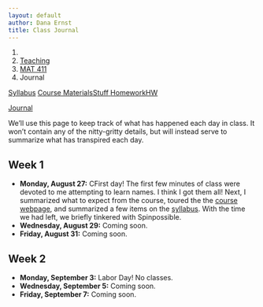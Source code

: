 ```yaml
---
layout: default
author: Dana Ernst
title: Class Journal
---
```


<ol class="breadcrumb">
  <li><a href="/"><i class="fa fa-home"></i></a></li>
  <li><a href="/teaching/">Teaching</a></li>
  <li><a href="/teaching/mat411f18">MAT 411</a></li>
  <li class="active">Journal</li>
</ol>

<div class="row">
<div class="col-xs-12">
<div class="btn-group btn-group-justified">
<a class="btn btn-default btn-success" href="{{site.baseurl}}/teaching/mat411f18/syllabus/">Syllabus</a>

<a class="btn btn-default btn-primary" href="{{site.baseurl}}/teaching/mat411f18/materials/">
<span class="hidden-xs">Course Materials</span><span class="visible-xs">Stuff</span>
</a>

<a class="btn btn-default btn-warning" href="{{site.baseurl}}/teaching/mat411f18/homework/">
<span class="hidden-xs">Homework</span><span class="visible-xs">HW</span>
</a>

<a class="btn btn-default btn-info" href="{{site.baseurl}}/teaching/mat411f18/journal/">Journal</a>
</div>
</div>
</div>

We’ll use this page to keep track of what has happened each day in class. It won’t contain any of the nitty-gritty details, but will instead serve to summarize what has transpired each day.

## Week 1 ##

<ul class="fa-ul">
  <li><i class="fa-li far fa-calendar-check"></i><b>Monday, August 27:</b> CFirst day! The first few minutes of class were devoted to me attempting to learn names. I think I got them all! Next, I summarized what to expect from the course, toured the the <a href="{{site.baseurl}}/teaching/mat411f18/">course webpage</a>, and summarized a few items on the <a href="{{site.baseurl}}/teaching/mat411f18/syllabus/">syllabus</a>. With the time we had left, we briefly tinkered with Spinpossible.</li>
  <li><i class="fa-li far fa-calendar-check"></i><b>Wednesday, August 29:</b> Coming soon.</li>
  <li><i class="fa-li far fa-calendar-check"></i><b>Friday, August 31:</b> Coming soon.</li>
</ul>

## Week 2 ##

<ul class="fa-ul">
  <li><i class="fa-li far fa-calendar-check"></i><b>Monday, September 3:</b> Labor Day! No classes.</li>
  <li><i class="fa-li far fa-calendar-check"></i><b>Wednesday, September 5:</b> Coming soon.</li>
  <li><i class="fa-li far fa-calendar-check"></i><b>Friday, September 7:</b> Coming soon.</li>
</ul>

<!-- ## Week 1 ##

<ul class="fa-ul">
  <li><i class="fa-li far fa-calendar-check"></i><b>Monday, January 15:</b> Martin Luther King Jr. Day, no classes.</li>
  <li><i class="fa-li far fa-calendar-check"></i><b>Wednesday, January 17:</b> First day! The first few minutes of class were devoted to me attempting to learn names. Next, I summarized what to expect from the course, toured the the <a href="{{site.baseurl}}/teaching/mat411f18/">course webpage</a>, and summarized a few items on the <a href="{{site.baseurl}}/teaching/mat411f18/syllabus/">syllabus</a>. With the time we had left, we briefly tinkered with Spinpossible.</li>
  <li><i class="fa-li far fa-calendar-check"></i><b>Friday, January 19:</b> I think we had a great second day! After fielding a few questions about the syllabus and reminding students about the day-to-day structure, we divided the class up into 10 small groups, each tasked with discussing one of the homework problems.  We had RF, RD, SJ, JB, VM, ER, and HH presented their proposed solutions to Problems 2.1, 2.2, 2.3, 2.4, 2.5, 2.7, and 2.8, respectively. Along the way I presented a solution to Problem 2.6.  We will wrap up Problems 2.9, 2.10, and 2.11.</li>
</ul>

## Week 2 ##

<ul class="fa-ul">
  <li><i class="fa-li far fa-calendar-check"></i><b>Monday, January 22:</b> Another great day! We had AS, ML, SJ, JW, QC, LD, and MD present Problems 2.10, 2.11, 2.12/2.14, 2.13(a), 2.13(b), 2.14(c), 2.14, and 2.17, respectively.  Along the way, I presented Problems 2.9, 2.18, and 2.19. We had 2 minutes at the end to discuss Weekly Homework 1 and do a quick introduction to LaTeX.</li>
  <li><i class="fa-li far fa-calendar-check"></i><b>Wednesday, January 24:</b> After a quick summary of what a group is, we jumped into student presentations.  We had TC, ER, JC, AM, JW, FA, and AT present Problems 2.20(a), 2.21(a), 2.22(a), 2.23(a), 2.24, 2.26(a), and 2.26(b), respectively.  Along the way, I discussed part (b) for 2.20-2.23. We discussed LaTeX briefly in the last few minutes of class.</li>
  <li><i class="fa-li far fa-calendar-check"></i><b>Friday, January 26:</b> We accomplished a lot today.  Most presenters were chosen in advance.  We had MM, ML, MS, AS, FZ, BH, and LD present Problem 2.27, Problem 2.28, Theorem 2.29, Problem 2.31, Problem 2.32, Problem 2.34, and Theorem 2.37, respectively.  Along the way, I covered Problems 2.35 and 2.36.</li>
</ul>


## Week 3 ##

<ul class="fa-ul">
  <li><i class="fa-li far fa-calendar-check"></i><b>Monday, January 29:</b> After reviewing Problems 2.35, 2.36, and 2.38, we spent 10 minutes discussing LaTeX.  Next, I somewhat sloppily divided the class up into 5 small groups, each tasked with discussing one of the homework problems.  After a few minutes, we had CW, JB, MS, and RF present Theorem 2.39, Problem 2.40, Corollary 2.41, and Theorem 2.42, respectively.  We will discuss Theorem 2.43 on Wednesday.</li>
  <li><i class="fa-li far fa-calendar-check"></i><b>Wednesday, January 31:</b> Even though we didn't get to all the problems today, I feel like we covered a tremendous amount of content.  We had JC, DS, RH, GT, DC, and JS present Theorem 2.43 (which as left over from Monday), Theorem 2.44, Theorem 2.45, Theorem 2.47(a), Theorem 2.47(b), and Problem 2.48, respectively. Theorem 2.50 and Problems 2.53-2.55 will likely get discussed on Friday when Dr. Falk covers for me.</li>
  <li><i class="fa-li far fa-calendar-check"></i><b>Friday, February 2:</b> Dr. Falk covered for me while I was out of town.  My understanding is that Dr. Falk covered Theorem 2.50, Problem 2.53, and Problem 2.54. Along the way, there was also some discussion of the free group on one letter and the free group on two letters.</li>
</ul>

## Week 4 ##

<ul class="fa-ul">
  <li><i class="fa-li far fa-calendar-check"></i><b>Monday, February 5:</b> We almost got caught up today. After I lead some discussion about Problems 2.55-2.58, we had TC, QC, MM, MD, AT, AM, CW, BH, and RD present Problems 2.59(a), 2.59(b), 2.59(c), 2.61, 2.62, 2.70(a), 2.70(b), and 2.70(c), respectively. We also discussed Problems 2.64-2.66.  We will discuss Theorem 2.63, Problem 2.67, and Problem 2.69 next time.</li>
  <li><i class="fa-li far fa-calendar-check"></i><b>Wednesday, February 7:</b> It was a busy day and we managed to get caught up on all the outstanding problems.  We had RH, FZ, FA, ML, HH, VM, AS, and SJ present Theorem 2.63, Problem 2.67, Problem 2.69, Problem 2.70(d), Problem 2.70(e), Problem 2.70(f), Problem 2.70(g), and Problem 2.71(ab).  In the last couple minutes of class I cranked through Problem 2.71(c).</li>
  <li><i class="fa-li far fa-calendar-check"></i><b>Friday, February 9:</b> The students took the in-class portion of Exam 1.</li>
</ul>

## Week 5 ##

<ul class="fa-ul">
  <li><i class="fa-li far fa-calendar-check"></i><b>Monday, February 12:</b> I lectured over the remaining portion of Chapter 2.</li>
  <li><i class="fa-li far fa-calendar-check"></i><b>Wednesday, February 14:</b> I lectured over the beginning of Chapter 3.  We discussed up to Problem 3.12.</li>
  <li><i class="fa-li far fa-calendar-check"></i><b>Friday, February 16:</b> After handing back the in-class portion of Exam 1, we split the class up into several small groups.  We had LD, ER, JB, ML, CW, DC, RH, FZ, and RD present Problems 3.13(a), 3.13(b), 3.13(c), 3.13(d), 3.15(a), 3.15(b), 3.16(a), 3.16(b), and 3.16(e), respectively.  Along the way, I discussed Problems 3.14 and 3.16(c). We will tackle the leftover problems on Monday.</li>
</ul>

## Week 6 ##

<ul class="fa-ul">
  <li><i class="fa-li far fa-calendar-check"></i><b>Monday, February 19:</b> We spent the first few minutes summarizing the notion of the center of a group.  Next, AM, GT, BH, JW, JC, MD, DC, JS, and SJ presented Problem 3.17, Theorem 3.19, Problem 3.20, Theorem 3.21, Problem 3.22(a)(b), Problem 3.22(c)(d), Problem 3.22(e), Problem 3.22(f)(g), and Problem 3.22(j)(k), respectively.  Along the way, I presented Problem 3.18. We will address parts (h) and (i) of Problem 3.22 on Wednesday.</li>
  <li><i class="fa-li far fa-calendar-check"></i><b>Wednesday, February 21:</b> After handing back the take-home portion of Exam 1, we jumped right into student presentations.  We had QC, RF, VM, RD, AT, JS, MS, and AS present Problem 3.22(h), Problem 3.22(i), Theorem 3.23, Problem 3.25, Problem 3.27, Problem 3.28, Problem 3.29, and Problem 3.30, respectively.  Along the way, I also quickly proved Theorem 3.26.  We will take care of Problems 3.31 and 3.32 next time.</li>
  <li><i class="fa-li far fa-calendar-check"></i><b>Friday, February 23:</b> We got a lot done today and nearly got through everything. We kicked off with a quick discussion of matching for finite groups involving Cayley diagrams.  We had MM, MD, VM, CW, FZ, TC, ER, MS, and SJ present Problem 3.31, Problem 3.32, Problem 3.33, Theorem 3.34, Problem 3.35, Problem 3.36, Problem 3.37, Problem 3.38, and Problem 3.39, respectively.  We will take a look at Problem 3.40 on Monday.</li>
</ul>

## Week 7 ##

<ul class="fa-ul">
  <li><i class="fa-li far fa-calendar-check"></i><b>Monday, February 26:</b> We had FA/JC, AT, QC, AM, and SJ present Problems 3.40(b), 3.40(cd), 3.40(e), 3.41, and 3.42.  This was followed by a discussion of Problem 3.43, Problem 3.44, Theorem 3.45, and Problem 3.47.  There were a few we didn't get to, so we will have to address them next time.</li>
  <li><i class="fa-li far fa-calendar-check"></i><b>Wednesday, February 28:</b> After a quick review of the 3 different ways to view isomorphisms, we jumped into student presentations. We had DC, MS, ML, JB, MD, and RD present Problem 3.48, Problem 3.49(a), Problem 3.49(c), Theorem 3.51, Theorem 3.52, and Theorem 3.53. Along the way, I presented Problem 3.48(b) and Problem 3.50. We didn't get to Theorems 3.54 or 3.55.</li>
  <li><i class="fa-li far fa-calendar-check"></i><b>Friday, March 2:</b> Dr. Falk covered for me while I was out of town. My understanding is that VM presented Theorem 3.54 and then Dr. Falk covered up to Problem 3.59.</li>
</ul>

## Week 8 ##

<ul class="fa-ul">
  <li><i class="fa-li far fa-calendar-check"></i><b>Monday, March 5:</b> We tried to get caught up today, but we are still a bit behind. Before class started, I sketched skeleton proofs for Theorems 3.60-3.62 on the board. After some discussion of a few of the problems from last time, we divided the class up into 6 small groups, each tasked with discussing the proof/solution for a problem or two.  We had AM, HH, BH, and JC/VM presented Theorem 3.60, Theorem 3.61, Theorem 3.62, and Problem 4.4, respectively. After Theorem 3.62 was presented, I discussed Problems 3.64 and 3.65.</li>
  <li><i class="fa-li far fa-calendar-check"></i><b>Wednesday, March 7:</b> I think we were super productive today.  After discussing the upcoming exam, we jumped right into the current problems.  I presented Theorem 4.8, Problem 4.11, Problem 4.12, Problem 4.14, Theorem 4.17, Theorem 4.19, and Corollary 4.20.  Along the way, we had LD, JW, and FA present Problem 4.13, Theorem 4.15, and Corollary 4.18, respectively.  Theorem 3.63 is still outstanding and we will address it next week.</li>
  <li><i class="fa-li far fa-calendar-check"></i><b>Friday, March 9:</b> The students took the in-class portion of Exam 2.</li>
</ul>


## Week 9 ##

<ul class="fa-ul">
  <li><i class="fa-li far fa-calendar-check"></i><b>Monday, March 12:</b> I spent the entire class period lecturing.  We finally wrapped up Theorem 3.63 and then spent a few minutes discussing automorphisms. With the time we had left, we covered Problems 4.21 and 4.22.</li>
  <li><i class="fa-li far fa-calendar-check"></i><b>Wednesday, March 14:</b> I continued lecturing over Chapter 4.</li>
  <li><i class="fa-li far fa-calendar-check"></i><b>Friday, March 16:</b> More lecturing.  We more or less covered up to Theorem 4.39.</li>
</ul>

## Week 10 ##

<ul class="fa-ul">
  <li><i class="fa-li far fa-calendar-check"></i><b>Monday, March 26:</b> Final day of lecturing before jumping back into student presentations.  We covered Corollary 4.40, Theorem 4.41, Problem 4.42, Corollary 4.43, Problem 4.46, and Corollary 4.47.</li>
  <li><i class="fa-li far fa-calendar-check"></i><b>Wednesday, March 28:</b> After reviewing some of the key ideas from Section 4.1, we had RH, QC, FA, BH, and ER present Theorem 4.44, Theorem 4.45 (forward implication), Theorem 4.45 (punchline for reverse implication), Theorem 4.45 (intermediate set containments), and Problem 4.48, respectively. Part of Theorem 4.44 remains outstanding and I offered up some extra credit for figuring it out.</li>
  <li><i class="fa-li far fa-calendar-check"></i><b>Friday, March 30:</b> Before doing any student presentations, we discussed Corollary 4.50, Problem 4.53, Definition 4.54, Theorems 4.55-4.58, and Problems 4.59 and 4.60.  Next, we split the class up into 6 small groups, each tasked with discussing one of the remaining problems. We had SJ, AM, AS, MD, JC, and TC presented Problem 4.65, Problem 4.66, Problem 4.67, Problem 4.68, Problem 4.69, and Theorem 4.70, respectively.</li>
</ul>

## Week 11 ##

<ul class="fa-ul">
  <li><i class="fa-li far fa-calendar-check"></i><b>Monday, April 2:</b> Somehow we managed to get through everything today. After splitting up into a few small groups, we had HH, MM, GT, JB, QC, MD, JC, and RD present Problem 4.73, Problem 4.74, Problem 4.77, Problem 4.80, Problem 4.81, Problem 4.82, Problem 4.83, and Problem 4.84, respectively.  This was followed by me presenting the proofs of Theorems 4.78 and 4.79.</li>
  <li><i class="fa-li far fa-calendar-check"></i><b>Wednesday, April 4:</b> Busy day!  We had MD, AM, RH, JW, VM, and FA present Problem 4.85(ab), Problem 4.86(cd), Problem 4.87, Problem 4.88, Theorem 4.89, and Corollary 4.90, respectively.</li>
  <li><i class="fa-li far fa-calendar-check"></i><b>Friday, April 6:</b> David Deville covered for me while I was out.  RD, QC, FZ, RH, and MD presented Problem 4.94(a), Problem 4.94(b), Problem 4.95(b), Problem 4.96, and Lemma 4.97, respectively.</li>
</ul>

## Week 12 ##

<ul class="fa-ul">
  <li><i class="fa-li far fa-calendar-check"></i><b>Monday, April 9:</b> After discussing my crazy bike race for a bit, we jumped back into mathematics.  After I presented the proofs of Theorems 4.97 and 4.106, we had RD, AM, MS, MM, and RH presented Problem 4.101, Problem 4.102, Problem 4.103, Problem 4.107, and Problem 4.110, respectively.</li>
  <li><i class="fa-li far fa-calendar-check"></i><b>Wednesday, April 11:</b> Another busy day. We had ML, AS, ER, RD, GT, MD, JB, and TC presented Problem 4.111, Problem 5.2, Problem 5.3, Problem 5.4, Problem 5.5, Problem 5.6, Problem 5.7, Theorem 5.8, and Problem 5.20, respectively.</li>
  <li><i class="fa-li far fa-calendar-check"></i><b>Friday, April 13:</b> Dr. Falk covered for me while I was at the Southwestern Undergraduate Mathematics Research Conference with several students from class.  Dr. Falk lectured over the beginning of Chapter 8.</li>
</ul>

## Week 13 ##

<ul class="fa-ul">
  <li><i class="fa-li far fa-calendar-check"></i><b>Monday, April 16:</b> Exciting and busy day!  We more or less wrapped up Chapter 5.  We had FA, JW, and JB present Problem 5.24, Problem 5.25, and Theorem 5.30 and I presented Theorem 5.21, Corollary 5.22, Problem 5.28, Theorem 5.29, Problem 5.31, Theorem 5.32, Problem 5.33, and Theorem 5.35 (although, we didn't finish 5.35).</li>
  <li><i class="fa-li far fa-calendar-check"></i><b>Wednesday, April 18:</b> The students took the in-class portion of Exam 3.</li>
  <li><i class="fa-li far fa-calendar-check"></i><b>Friday, April 20:</b> I lectured over the rest of Chapter 5 and half of Chapter 6.</li>
</ul>

## Week 14 ##

<ul class="fa-ul">
  <li><i class="fa-li far fa-calendar-check"></i><b>Monday, April 23:</b> I continued lecturing over Chapter 6.</li>
  <li><i class="fa-li far fa-calendar-check"></i><b>Wednesday, April 25:</b> More lecturing.  We wrapped up Chapter 6 and discussed some of Chapter 7.</li>
  <li><i class="fa-li far fa-calendar-check"></i><b>Friday, April 27:</b> We had LD and HH present Theorem 7.12 and Problem 7.18, respectively.  Along the way, I presented Problem 7.15, Problem 7.16, Problem 7.17, and most of the proof of the Theorem 7.20 (First Isomorphism Theorem).</li>
</ul>

## Week 15 ##

<ul class="fa-ul">
  <li><i class="fa-li far fa-calendar-check"></i><b>Monday, April 30:</b> After wrapping up the proof of the First Isomorphism Theorem, we had MS, LD, RF, and AS present Problem 7.21, Problem 7.23, Problem 8.9, and Problem 8.15, respectively.  We'll tackle the ones we didn't get to next time.</li>
  <li><i class="fa-li far fa-calendar-check"></i><b>Wednesday, May 2:</b> We didn't get through everything today, but we accomplished a lot.  We had JS, ML, MM, ER, TC, BH, JB and LD present Problem 8.16, Problem 8.17, Theorem 8.18, Problem 8.31(a), Problem 8.31(b), Problem 8.31(c), Problem 8.32, and Theorem 8.38(b), respectively.  Along the way, we also addressed Problem 8.20.</li>
  <li><i class="fa-li far fa-calendar-check"></i><b>Friday, May 4:</b> Last day of classes! I had a fun semester with this group of students.  We had AM, GT, FZ, LD, JW, and RD present Problem 8.33, Problem 8.36(a), Problem 8.36(b), Theorem 8.39, Theorem 8.42, and Theorem 8.43, respectively.  Along the way, I presented Problem 8.48.</li>
</ul> -->
